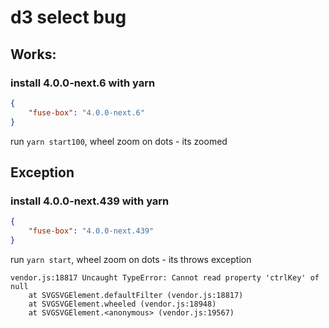 # d3 select bug
## Works:
### install  4.0.0-next.6 with yarn
```json
{
    "fuse-box": "4.0.0-next.6"
}
```
run `yarn start100`, wheel zoom on dots - its zoomed

## Exception

### install  4.0.0-next.439 with yarn
```json
{
    "fuse-box": "4.0.0-next.439"
}
```
run `yarn start`, wheel zoom on dots - its throws exception
```
vendor.js:18817 Uncaught TypeError: Cannot read property 'ctrlKey' of null
    at SVGSVGElement.defaultFilter (vendor.js:18817)
    at SVGSVGElement.wheeled (vendor.js:18948)
    at SVGSVGElement.<anonymous> (vendor.js:19567)
```